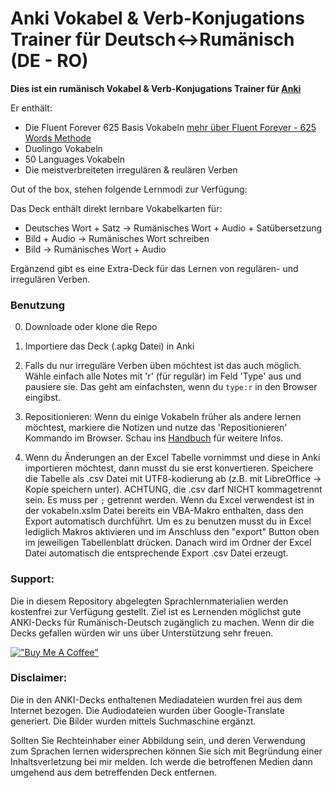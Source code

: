Anki Vokabel & Verb-Konjugations Trainer 
für Deutsch<->Rumänisch (DE - RO)
============================================

**Dies ist ein rumänisch Vokabel & Verb-Konjugations Trainer für [Anki](http://ankisrs.net)**

Er enthält:
- Die Fluent Forever 625 Basis Vokabeln [mehr über Fluent Forever - 625 Words Methode](https://blog.fluent-forever.com/base-vocabulary-list/)
- Duolingo Vokabeln
- 50 Languages Vokabeln
- Die meistverbreiteten irregulären & reulären Verben

Out of the box, stehen folgende Lernmodi zur Verfügung:

Das Deck enthält direkt lernbare Vokabelkarten für:
* Deutsches Wort + Satz -> Rumänisches Wort + Audio + Satübersetzung
* Bild + Audio -> Rumänisches Wort schreiben
* Bild -> Rumänisches Wort + Audio

Ergänzend gibt es eine Extra-Deck für das Lernen von regulären- und irregulären Verben.

### Benutzung

0. Downloade oder klone die Repo

1. Importiere das Deck (.apkg Datei) in Anki

2. Falls du nur irreguläre Verben üben möchtest ist das auch möglich. Wähle einfach alle Notes mit 'r' (für regulär) im Feld 'Type' aus und pausiere sie. Das geht am einfachsten, wenn du `type:r` in den Browser eingibst.

3. Repositionieren: Wenn du einige Vokabeln früher als andere lernen möchtest, markiere die Notizen und nutze das 'Repositionieren' Kommando im Browser. Schau ins [Handbuch](http://ankisrs.net/docs/manual.html#other-menu-items) für weitere Infos.

4. Wenn du Änderungen an der Excel Tabelle vornimmst und diese in Anki importieren möchtest, dann musst du sie erst konvertieren. Speichere die Tabelle als .csv Datei mit UTF8-kodierung ab (z.B. mit LibreOffice -> Kopie speichern unter). ACHTUNG, die .csv darf NICHT kommagetrennt sein. Es muss per `;` getrennt werden.
Wenn du Excel verwendest ist in der vokabeln.xslm Datei bereits ein VBA-Makro enthalten, dass den Export automatisch durchführt.
Um es zu benutzen musst du in Excel lediglich Makros aktivieren und im Anschluss den "export" Button oben im jeweiligen Tabellenblatt drücken.
Danach wird im Ordner der Excel Datei automatisch die entsprechende Export .csv Datei erzeugt.

### Support:
Die in diesem Repository abgelegten Sprachlernmaterialien werden kostenfrei zur Verfügung gestellt.
Ziel ist es Lernenden möglichst gute ANKI-Decks für Rumänisch-Deutsch zugänglich zu machen.
Wenn dir die Decks gefallen würden wir uns über Unterstützung sehr freuen.

[!["Buy Me A Coffee"](https://www.buymeacoffee.com/assets/img/custom_images/orange_img.png)](https://www.buymeacoffee.com/born2root)

### Disclaimer:
Die in den ANKI-Decks enthaltenen Mediadateien wurden frei aus dem Internet bezogen.
Die Audiodateien wurden über Google-Translate generiert.
Die Bilder wurden mittels Suchmaschine ergänzt.

Sollten Sie Rechteinhaber einer Abbildung sein, und deren Verwendung zum Sprachen lernen widersprechen können Sie sich mit Begründung einer Inhaltsverletzung bei mir melden.
Ich werde die betroffenen Medien dann umgehend aus dem betreffenden Deck entfernen.
